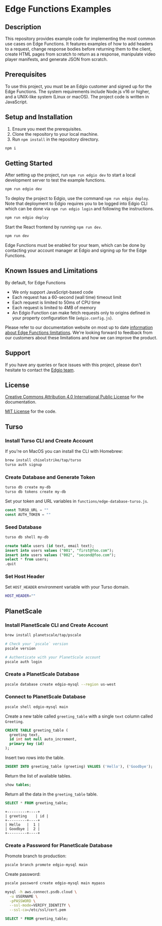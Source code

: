 # Edge Functions Examples

## Description

This repository provides example code for implementing the most common use cases on Edge Functions. It features examples of how to add headers to a request, change response bodies before returning them to the client, create HTML pages from scratch to return as a response, manipulate video player manifests, and generate JSON from scratch.

## Prerequisites

To use this project, you must be an Edgio customer and signed up for the Edge Functions. The system requirements include Node.js v16 or higher, and a UNIX-like system (Linux or macOS). The project code is written in JavaScript.

## Setup and Installation

1. Ensure you meet the prerequisites.
2. Clone the repository to your local machine.
3. Run `npm install` in the repository directory.

```bash
npm i
```

## Getting Started

After setting up the project, run `npm run edgio dev` to start a local development server to test the example functions.

```bash
npm run edgio dev
```

To deploy the project to Edgio, use the command `npm run edgio deploy`. Note that deployment to Edgio requires you to be logged into Edgio CLI which can be done via `npm run edgio login` and following the instructions.

```bash
npm run edgio deploy
```

Start the React frontend by running `npm run dev`.

```bash
npm run dev
```

Edge Functions must be enabled for your team, which can be done by contacting your account manager at Edgio and signing up for the Edge Functions.

## Known Issues and Limitations

By default, for Edge Functions

* We only support JavaScript-based code
* Each request has a 60-second (wall time) timeout limit
* Each request is limited to 50ms of CPU time
* Each request is limited to 4MB of memory
* An Edgio Function can make fetch requests only to origins defined in your property configuration
  file (`edgio.config.js`).

Please refer to our documentation website on most up to date [information about Edge Functions limitations](https://docs.edg.io/guides/v7/edge-functions#limitations).
We're looking forward to feedback from our customers about these limitations and how we can improve the product.

## Support

If you have any queries or face issues with this project, please don't hesitate to contact
the [Edgio team](https://edg.io/contact-support/).

## License

[Creative Commons Attribution 4.0 International Public License](LICENSE-CONTENT) for the documentation.

[MIT License](LICENSE-CODE) for the code.

## Turso

### Install Turso CLI and Create Account

If you're on MacOS you can install the CLI with Homebrew:

```bash
brew install chiselstrike/tap/turso
turso auth signup
```

### Create Database and Generate Token

```bash
turso db create my-db
turso db tokens create my-db
```

Set your token and URL variables in `functions/edge-database-turso.js`.

```js
const TURSO_URL = ""
const AUTH_TOKEN = ""
```

### Seed Database

```bash
turso db shell my-db
```

```sql
create table users (id text, email text);
insert into users values ("001", "first@foo.com");
insert into users values ("002", "second@foo.com");
select * from users;
.quit
```

### Set Host Header

Set `HOST_HEADER` environment variable with your Turso domain.

```bash
HOST_HEADER=""
```

## PlanetScale

### Install PlanetScale CLI and Create Account

```bash
brew install planetscale/tap/pscale

# Check your `pscale` version
pscale version

# Authenticate with your PlanetScale account
pscale auth login
```

### Create a PlanetScale Database

```bash
pscale database create edgio-mysql --region us-west
```

### Connect to PlanetScale Database

```bash
pscale shell edgio-mysql main
```

Create a new table called `greeting_table` with a single `text` column called `Greeting`.

```sql
CREATE TABLE greeting_table (
  greeting text,
  id int not null auto_increment,
  primary key (id)
);
```

Insert two rows into the table.

```sql
INSERT INTO greeting_table (greeting) VALUES ('Hello'), ('Goodbye');
```

Return the list of available tables.

```sql
show tables;
```

Return all the data in the `greeting_table` table.

```sql
SELECT * FROM greeting_table;
```

```
+---------+----+
| greeting    | id |
+---------+----+
| Hello   |  1 |
| Goodbye |  2 |
+---------+----+
```

### Create a Password for PlanetScale Database

Promote branch to production:

```bash
pscale branch promote edgio-mysql main
```

Create password:

```bash
pscale password create edgio-mysql main mypass
```

```bash
mysql -h aws.connect.psdb.cloud \
  -u USERNAME \
  -pPASSWORD \
  --ssl-mode=VERIFY_IDENTITY \
  --ssl-ca=/etc/ssl/cert.pem
```

```sql
SELECT * FROM greeting_table;
```
